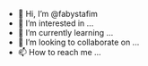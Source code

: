 - 👋 Hi, I’m @fabystafim
- 👀 I’m interested in ...
- 🌱 I’m currently learning ...
- 💞️ I’m looking to collaborate on ...
- 📫 How to reach me ...

<!---
fabystafim/fabystafim is a ✨ special ✨ repository because its `README.md` (this file) appears on your GitHub profile.
You can click the Preview link to take a look at your changes.
--->
